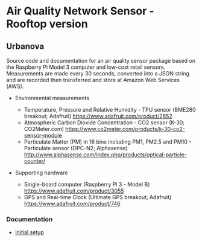 # Air Quality Network Sensor - Rooftop version

## Urbanova

Source code and documentation for an air quality sensor package based on the Raspberry Pi Model 3 computer and low-cost retail sensors. Measurements are made every 30 
seconds, converted into a JSON string and are recorded then transferred and store at Amazon Web Services (AWS).

* Environmental measurements
	* Temperature, Pressure and Relative Humidity - TPU sensor (BME280 breakout; Adafruit)
    <https://www.adafruit.com/product/2652>
	* Atmospheric Carbon Dioxide Concentration - CO2 sensor (K-30; CO2Meter.com)
    <https://www.co2meter.com/products/k-30-co2-sensor-module>
	* Particulate Matter (PM) in 16 bins including PM1, PM2.5 and PM10 - Particulate sensor (OPC-N2; Alphasense)
    <http://www.alphasense.com/index.php/products/optical-particle-counter/>

* Supporting hardware
	* Single-board computer (Raspberry Pi 3 - Model B)
    <https://www.adafruit.com/product/3055>
	* GPS and Real-time Clock (Ultimate GPS breakout; Adafruit)
    <https://www.adafruit.com/product/746>


### Documentation

* [Initial setup](doc/install/)
